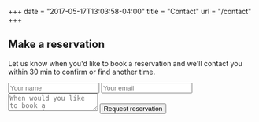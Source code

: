 +++
date = "2017-05-17T13:03:58-04:00"
title = "Contact"
url = "/contact"
+++

## Make a reservation

Let us know when you'd like to book a reservation and we'll contact you within 30 min to confirm or find another time.

<form name="contact" netlify>
    <input type="text" placeholder="Your name" name="name">
    <input type="text" placeholder="Your email" name="email">
    <textarea name="message" placeholder="When would you like to book a reservation?"></textarea>
    <button>Request reservation</button>
</form>
